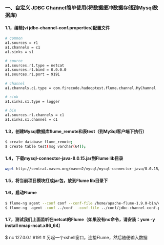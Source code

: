 ### 一、自定义 JDBC Channel简单使用(将数据缓冲数据存储到Mysql数据库)
#### 1.1，编辑[vi jdbc-channel-conf.properties]配置文件
```bash
# common
a1.sources = r1
a1.channels = c1
a1.sinks = s1

# source
a1.sources.r1.type = netcat
a1.sources.r1.bind = 0.0.0.0
a1.sources.r1.port = 9191
  
# channel
a1.channels.c1.type = com.firecode.hadooptest.flume.channel.MyChannel

# sink
a1.sinks.s1.type = logger
  
# bin
a1.sources.r1.channels = c1
a1.sinks.s1.channel = c1
```
#### 1.3，创建Mysql数据库flume_remote和表test（到MySql客户端下执行）
```bash
$ create database flume_remote;
$ create table test(msg varchar(64));
```
#### 1.4，下载mysql-connector-java-8.0.15.jar到Flume lib目录
```bash
wget http://central.maven.org/maven2/mysql/mysql-connector-java/8.0.15/mysql-connector-java-8.0.15.jar
```
#### 1.5，将当前项目模块打成jar包，放到Flume lib目录下

#### 1.6，启动Flume
```bash
$ flume-ng agent --conf conf --conf-file /home/apache-flume-1.9.0-bin/conf/jdbc-channel-conf.properties --name a1 -Dflume.root.logger=INFO,console  # linux使用
$ flume-ng  agent -conf ../conf  -conf-file ../conf/jdbc-channel-conf.properties -name a1 -property flume.root.logger=INFO,console                  # windows使用
```

#### 1.7，测试我们上面监听在netcat的Flume（如果没有nc命令，请安装：yum -y install nmap-ncat.x86_64）
$ nc 127.0.0.1 9191              # 另起一个xshell窗口，连接Flume，然后随便输入数据
```